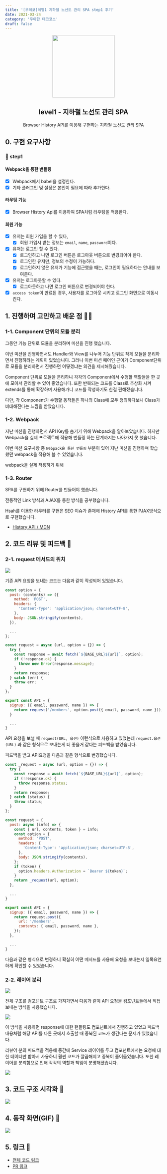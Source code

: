 ```yaml
---
title: '[우테코]레벨1 지하철 노선도 관리 SPA step1 후기'
date: 2021-03-24
category: '우아한 테크코스'
draft: false
---
```


<p align="middle" >
  <img width="200px;" src="https://github.com/yujo11/javascript-subway/raw/step1-component/src/images/subway_emoji.png"/>
</p>
<h2 align="middle">level1 - 지하철 노선도 관리 SPA</h2>
<p align="middle">Browser History API를 이용해 구현하는 지하철 노선도 관리 SPA</p>

## 0. 구현 요구사항

### 🎯 step1

#### Webpack을 통한 번들링

- [x] Webpack에서 babel을 설정한다.
- [x] 기타 플러그인 및 설정은 본인이 필요에 따라 추가한다.

#### 라우팅 기능

- [x] Browser History Api를 이용하여 SPA처럼 라우팅을 적용한다.

#### 회원 기능

- [x] 유저는 회원 가입을 할 수 있다,
  - [x] 회원 가입시 받는 정보는 `email`, `name`, `password`이다.
- [x] 유저는 로그인 할 수 있다.
  - [x] 로그인하고 나면 로그인 버튼은 로그아웃 버튼으로 변경되어야 한다.
  - [x] 로그인한 유저만, 정보의 수정이 가능하다.
  - [x] 로그인하지 않은 유저가 기능에 접근했을 때는, 로그인이 필요하다는 안내를 보여준다.
- [x] 유저는 로그아웃할 수 있다.
  - [x] 로그아웃하고 나면 로그인 버튼으로 변경되어야 한다.
- [x] `access token`이 만료된 경우, 사용자를 로그아웃 시키고 로그인 화면으로 이동시킨다.

## 1. 진행하며 고민하고 배운 점 👨‍💻

### 1-1. Component 단위의 모듈 분리

그동안 기능 단위로 모듈을 분리하며 미션을 진행 했습니다.

이번 미션을 진행하면서도 Handler와 View를 나누어 기능 단위로 작게 모듈을 분리하면서 진행하려는 계획이 있었습니다. 그러나 이번 미션 페어인 곤이가 Component단위로 모듈을 분리하면서 진행하면 어떻겠냐는 의견을 제시해줬습니다.

Component 단위로 모듈을 분리하니 각각의 Component에서 수행할 역할들을 한 곳에 모아서 관리할 수 있어 좋았습니다. 또한 반복되는 코드를 Class로 추상화 시켜 extends를 통해 확장하며 사용해가니 코드를 작성하기도 한결 편해졌습니다.

다만, 각 Component가 수행할 동작들은 하나의 Class에 모두 정의하다보니 Class가 비대해진다는 느낌을 받았습니다.

### 1-2. Webpack

지난 미션을 진행하면서 API Key를 숨기기 위해 Webpack을 알아보았습니다. 하지만 Webpack을 실제 프로젝트에 적용해 번들링 하는 단계까지는 나아가지 못 했습니다.

이번 미션 요구사항 중 `Webpack을 통한 번들링` 부분이 있어 지난 미션을 진행하며 학습했던 webpack을 적용해 볼 수 있었습니다.

webpack을 실제 적용하기 위해

### 1-3. Router

SPA를 구현하기 위해 Router를 만들어야 했습니다.

전통적인 Link 방식과 AJAX를 통한 방식을 공부했습니다.

Hsah를 이용한 라우터를 구현은 SEO 이슈가 존재해 History API를 통한 PJAX방식으로 구현했습니다.

- [History API / MDN](https://developer.mozilla.org/ko/docs/Web/API/History_API)

## 2. 코드 리뷰 및 피드백 📝

### 2-1. request 메서드의 위치

![](./images/subway/step1-request.png)

기존 API 요청을 보내는 코드는 다음과 같이 작성되어 있었습니다.

```js
const option = {
  post: (contents) => ({
    method: 'POST',
    headers: {
      'Content-Type': 'application/json; charset=UTF-8',
    },
    body: JSON.stringify(contents),
  }),

  ...
};

const request = async (url, option = {}) => {
  try {
    const response = await fetch(`${BASE_URL}${url}`, option);
    if (!response.ok) {
      throw new Error(response.message);
    }
    return response;
  } catch (err) {
    throw err;
  }
};

export const API = {
  signup: ({ email, password, name }) => {
    return request('/members', option.post({ email, password, name }));
  }

  ...
}
```

API 요청을 보낼 때 `request(URL, 옵션)` 이런식으로 사용하고 있었는데 `request.옵션(URL)` 과 같은 형식으로 보내는게 더 좋을거 같다는 피드백을 받았습니다.

피드백을 받고 API요청을 다음과 같은 형식으로 변경했습니다.

```js
const _request = async (url, option = {}) => {
  try {
    const response = await fetch(`${BASE_URL}${url}`, option);
    if (!response.ok) {
      throw response.status;
    }
    return response;
  } catch (status) {
    throw status;
  }
};

const request = {
  post: async (info) => {
    const { url, contents, token } = info;
    const option = {
      method: 'POST',
      headers: {
        'Content-Type': 'application/json; charset=UTF-8',
      },
      body: JSON.stringify(contents),
    };
    if (token) {
      option.headers.Authorization = `Bearer ${token}`;
    }
    return _request(url, option);
  },

  ...
}

export const API = {
  signup: ({ email, password, name }) => {
    return request.post({
      url: '/members',
      contents: { email, password, name },
    });
  },

  ...
}
```

다음과 같은 형식으로 변경하니 확실히 어떤 메서드를 사용해 요청을 보내는지 일목요연하게 확인할 수 있었습니다.

### 2-2. 레이어 분리

![](./images/subway/step1-response.png)

전체 구조를 컴포넌트 구조로 가져가면서 다음과 같이 API 요청을 컴포넌트들에서 직접 보내는 방식을 사용했습니다.

![](./images/subway/step1-1.png)

이 방식을 사용하면 response에 대한 핸들링도 컴포넌트에서 진행하고 있었고 피드백 내용처럼 해당 API를 다른 곳에서 호출할 때 중복된 코드가 생긴다는 문제가 있었습니다.

리뷰어 분의 피드백을 적용해 중간에 Service 레이어를 두고 컴포넌트에서는 요청에 대한 데이터만 받아서 사용하니 훨씬 코드가 깔끔해지고 중복이 줄어들었습니다. 또한 레이어를 분리함으로 인해 각각의 역할과 책임이 분명해졌습니다.

![](./images/subway/step1-2.png)

## 3. 코드 구조 시각화 🔎

![](./images/subway/step1-visual.png)

## 4. 동작 화면(GIF) 🎥

![](./images/subway/step1-demo.gif)

## 5. 링크 🔗

- [전체 코드 링크](https://github.com/yujo11/javascript-subway/tree/step1-component)
- [PR 링크](https://github.com/woowacourse/javascript-subway/pull/17)
